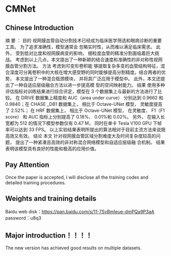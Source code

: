 # CMNet
## Chinese Introduction
摘 要 ： 目的 视网膜血管自动分割技术已经成为临床医学筛选和眼病诊断的重要工具。 为了追求准确性，模型通常会
忽略实时性，从而难以满足临床需求。 此外， 受到低对比度和视网膜病变的影响， 细粒度血管的精准分割面临着巨大挑战。
考虑到以上几点，本文提出了一种新颖的结合速度和准确性的非对称性视网膜血管分割方法。 方法 考虑到可变形卷积能
够提取复杂多变的血管结构特征，混合深度可分离卷积中的大核在增大感受野的同时能够提高分割精度。结合两者的优势，
本文提出了一种混合瓶颈模块， 并将其广泛应用于模型中。 此外，本文还提出了一种自适应层级融合方法以进一步提高模
型的空间映射能力。 结果 使用多种评估指标对训练结果进行综合评定，模型在 3 个数据集上与最新的方法进行了比较。
在 DRIVE 数据集上精度和 AUC（area under curve） 分别达到 0.9662 和 0.9840；在 CHASE _DB1 数据集上， 相比于
Octave-UNet 模型， 灵敏度提高了 2.52%； 在 HRF 数据集上， 相比于 Octave-UNet 模型， 在灵敏度、 F1（F1 score） 和 AUC
指标上分别提高了 0.18%、 0.01%和 0.02%。 另外， 在输入长宽都为 512 的情况下模型参数仅有 0.47 M， 同时在单卡 Tesla
V100 GPU 下帧率可以达到 33 FPS。 以上实验结果表明所提出的算法相对于目前主流方法来说既高效又有效。 结论 本文
针对视网膜血管区域分割难度大及时间复杂度较高的问题， 提出了一种紧凑且高效的非对称混合网络模型和自适应层级融
合机制。 结果表明该模型具有良好的性能和极高的应用价值。


## Pay Attention
Once the paper is accepted, I will disclose all the training codes and detailed training procedures.

## Weights and training details
Baidu web disk：https://pan.baidu.com/s/11-7SyBmIeue-dmPQa9P3aA  
password：u8q3

## Major introduction！！！！
The new version has achieved good results on multiple datasets.
